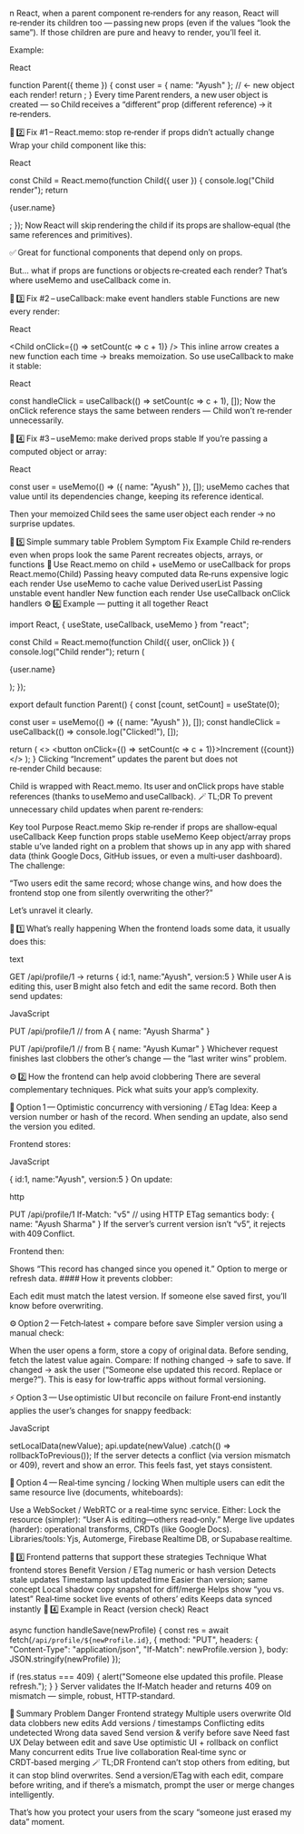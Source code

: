n React, when a parent component re‑renders for any reason, React will re‑render its children too — passing new props (even if the values “look the same”).
If those children are pure and heavy to render, you’ll feel it.

Example:

React

function Parent({ theme }) {
const user = { name: "Ayush" }; // <- new object each render!
return <Child user={user} theme={theme} />;
}
Every time Parent renders, a new user object is created — so Child receives a “different” prop (different reference) → it re‑renders.

🧠 2️⃣ Fix #1 – React.memo: stop re‑render if props didn’t actually change
Wrap your child component like this:

React

const Child = React.memo(function Child({ user }) {
console.log("Child render");
return <p>{user.name}</p>;
});
Now React will skip rendering the child if its props are shallow‑equal (the same references and primitives).

✅ Great for functional components that depend only on props.

But… what if props are functions or objects re‑created each render?
That’s where useMemo and useCallback come in.

🧩 3️⃣ Fix #2 – useCallback: make event handlers stable
Functions are new every render:

React

<Child onClick={() => setCount(c => c + 1)} />
This inline arrow creates a new function each time → breaks memoization.
So use useCallback to make it stable:

React

const handleClick = useCallback(() => setCount(c => c + 1), []);
<Child onClick={handleClick} />
Now the onClick reference stays the same between renders — Child won’t re‑render unnecessarily.

🧩 4️⃣ Fix #3 – useMemo: make derived props stable
If you’re passing a computed object or array:

React

const user = useMemo(() => ({ name: "Ayush" }), []);
useMemo caches that value until its dependencies change, keeping its reference identical.

Then your memoized Child sees the same user object each render → no surprise updates.

🧮 5️⃣ Simple summary table
Problem Symptom Fix Example
Child re‑renders even when props look the same Parent recreates objects, arrays, or functions 🧠 Use React.memo on child + useMemo or useCallback for props React.memo(Child)
Passing heavy computed data Re‑runs expensive logic each render Use useMemo to cache value Derived userList
Passing unstable event handler New function each render Use useCallback onClick handlers
⚙️ 6️⃣ Example — putting it all together
React

import React, { useState, useCallback, useMemo } from "react";

const Child = React.memo(function Child({ user, onClick }) {
console.log("Child render");
return (

<div onClick={onClick}>
<p>{user.name}</p>
</div>
);
});

export default function Parent() {
const [count, setCount] = useState(0);

const user = useMemo(() => ({ name: "Ayush" }), []);
const handleClick = useCallback(() => console.log("Clicked!"), []);

return (
<>
<button onClick={() => setCount(c => c + 1)}>Increment ({count})</button>
<Child user={user} onClick={handleClick} />
</>
);
}
Clicking “Increment” updates the parent but does not re‑render Child because:

Child is wrapped with React.memo.
Its user and onClick props have stable references (thanks to useMemo and useCallback).
🪄 TL;DR
To prevent unnecessary child updates when parent re‑renders:

Key tool Purpose
React.memo Skip re‑render if props are shallow‑equal
useCallback Keep function props stable
useMemo Keep object/array props stable
u’ve landed right on a problem that shows up in any app with shared data (think Google Docs, GitHub issues, or even a multi‑user dashboard).
The challenge:

“Two users edit the same record; whose change wins, and how does the frontend stop one from silently overwriting the other?”

Let’s unravel it clearly.

🧩 1️⃣ What’s really happening
When the frontend loads some data, it usually does this:

text

GET /api/profile/1
→ returns { id:1, name:"Ayush", version:5 }
While user A is editing this, user B might also fetch and edit the same record.
Both then send updates:

JavaScript

PUT /api/profile/1 // from A
{ name: "Ayush Sharma" }

PUT /api/profile/1 // from B
{ name: "Ayush Kumar" }
Whichever request finishes last clobbers the other’s change — the “last writer wins” problem.

⚙️ 2️⃣ How the frontend can help avoid clobbering
There are several complementary techniques. Pick what suits your app’s complexity.

🧠 Option 1 — Optimistic concurrency with versioning / ETag
Idea:
Keep a version number or hash of the record.
When sending an update, also send the version you edited.

Frontend stores:

JavaScript

{ id:1, name:"Ayush", version:5 }
On update:

http

PUT /api/profile/1
If-Match: "v5" // using HTTP ETag semantics
body: { name: "Ayush Sharma" }
If the server’s current version isn’t “v5”, it rejects with 409 Conflict.

Frontend then:

Shows “This record has changed since you opened it.”
Option to merge or refresh data.
#### How it prevents clobber:

Each edit must match the latest version.
If someone else saved first, you’ll know before overwriting.

⚙️ Option 2 — Fetch‑latest + compare before save
Simpler version using a manual check:

When the user opens a form, store a copy of original data.
Before sending, fetch the latest value again.
Compare:
If nothing changed → safe to save.
If changed → ask the user (“Someone else updated this record. Replace or merge?”).
This is easy for low‑traffic apps without formal versioning.

⚡️ Option 3 — Use optimistic UI but reconcile on failure
Front‑end instantly applies the user’s changes for snappy feedback:

JavaScript

setLocalData(newValue);
api.update(newValue)
.catch(() => rollbackToPrevious());
If the server detects a conflict (via version mismatch or 409), revert and show an error.
This feels fast, yet stays consistent.

🔁 Option 4 — Real‑time syncing / locking
When multiple users can edit the same resource live (documents, whiteboards):

Use a WebSocket / WebRTC or a real‑time sync service.
Either:
Lock the resource (simpler): “User A is editing—others read‑only.”
Merge live updates (harder): operational transforms, CRDTs (like Google Docs).
Libraries/tools: Yjs, Automerge, Firebase Realtime DB, or Supabase realtime.

🧠 3️⃣ Frontend patterns that support these strategies
Technique What frontend stores Benefit
Version / ETag numeric or hash version Detects stale updates
Timestamp last updated time Easier than version; same concept
Local shadow copy snapshot for diff/merge Helps show “you vs. latest”
Real‑time socket live events of others’ edits Keeps data synced instantly
🧩 4️⃣ Example in React (version check)
React

async function handleSave(newProfile) {
const res = await fetch(`/api/profile/${newProfile.id}`, {
method: "PUT",
headers: { "Content-Type": "application/json", "If-Match": newProfile.version },
body: JSON.stringify(newProfile)
});

if (res.status === 409) {
alert("Someone else updated this profile. Please refresh.");
}
}
Server validates the If‑Match header and returns 409 on mismatch — simple, robust, HTTP‑standard.

🎯 Summary
Problem Danger Frontend strategy
Multiple users overwrite Old data clobbers new edits Add versions / timestamps
Conflicting edits undetected Wrong data saved Send version & verify before save
Need fast UX Delay between edit and save Use optimistic UI + rollback on conflict
Many concurrent edits True live collaboration Real‑time sync or CRDT‑based merging
🪄 TL;DR
Frontend can’t stop others from editing, but it can stop blind overwrites.
Send a version/ETag with each edit, compare before writing, and if there’s a mismatch, prompt the user or merge changes intelligently.

That’s how you protect your users from the scary “someone just erased my data” moment.
